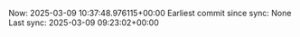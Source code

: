 Now: 2025-03-09 10:37:48.976115+00:00 Earliest commit since sync: None Last sync: 2025-03-09 09:23:02+00:00
